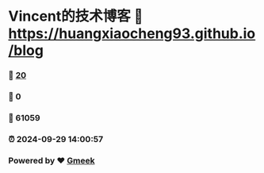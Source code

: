 # Vincent的技术博客 :link: https://huangxiaocheng93.github.io/blog 
### :page_facing_up: [20](https://huangxiaocheng93.github.io/blog/tag.html) 
### :speech_balloon: 0 
### :hibiscus: 61059 
### :alarm_clock: 2024-09-29 14:00:57 
### Powered by :heart: [Gmeek](https://github.com/Meekdai/Gmeek)
